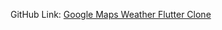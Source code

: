 GitHub Link: [Google Maps Weather Flutter Clone](https://github.com/786Aaqueeb/Flutter_Google_Maps_Clone/tree/main)
